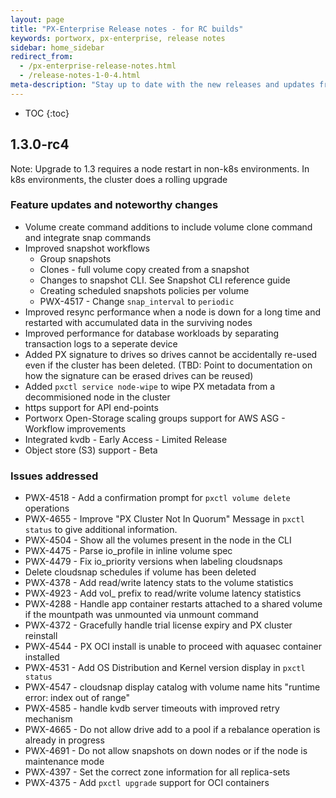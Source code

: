 ```yaml
---
layout: page
title: "PX-Enterprise Release notes - for RC builds"
keywords: portworx, px-enterprise, release notes
sidebar: home_sidebar
redirect_from:
  - /px-enterprise-release-notes.html
  - /release-notes-1-0-4.html
meta-description: "Stay up to date with the new releases and updates from Portworx. See our latest key features and an explanation of them all!"
---
```


* TOC
{:toc}

## 1.3.0-rc4 

Note: Upgrade to 1.3 requires a node restart in non-k8s environments. In k8s environments, the cluster does a rolling upgrade

### Feature updates and noteworthy changes

* Volume create command additions to include volume clone command and integrate snap commands
* Improved snapshot workflows 
  * Group snapshots
  * Clones - full volume copy created from a snapshot
  * Changes to snapshot CLI. See Snapshot CLI reference guide
  * Creating scheduled snapshots policies per volume
  * PWX-4517 - Change `snap_interval` to `periodic`
* Improved resync performance when a node is down for a long time and restarted with accumulated data in the surviving nodes
* Improved performance for database workloads by separating transaction logs to a seperate device
* Added PX signature to drives so drives cannot be accidentally re-used even if the cluster has been deleted. (TBD: Point to documentation on how the signature can be erased drives can be reused)
* Added `pxctl service node-wipe` to wipe PX metadata from a decommisioned node in the cluster
* https support for API end-points
* Portworx Open-Storage scaling groups support for AWS ASG - Workflow improvements
* Integrated kvdb - Early Access - Limited Release
* Object store (S3) support - Beta


### Issues addressed

* PWX-4518 - Add a confirmation prompt for `pxctl volume delete` operations
* PWX-4655 - Improve "PX Cluster Not In Quorum" Message in `pxctl status` to give additional information. 
* PWX-4504 - Show all the volumes present in the node in the CLI
* PWX-4475 - Parse io_profile in inline volume spec
* PWX-4479 - Fix io_priority versions when labeling cloudsnaps
* Delete cloudsnap schedules if volume has been deleted
* PWX-4378 - Add read/write latency stats to the volume statistics
* PWX-4923 - Add vol_ prefix to read/write volume latency statistics
* PWX-4288 - Handle app container restarts attached to a shared volume if the mountpath was unmounted via unmount command
* PWX-4372 - Gracefully handle trial license expiry and PX cluster reinstall
* PWX-4544 - PX OCI install is unable to proceed with aquasec container installed
* PWX-4531 - Add OS Distribution and Kernel version display in `pxctl status`
* PWX-4547 - cloudsnap display catalog with volume name hits "runtime error: index out of range"
* PWX-4585 - handle kvdb server timeouts with improved retry mechanism
* PWX-4665 - Do not allow drive add to a pool if a rebalance operation is already in progress
* PWX-4691 - Do not allow snapshots on down nodes or if the node is maintenance mode
* PWX-4397 - Set the correct zone information for all replica-sets
* PWX-4375 - Add `pxctl upgrade` support for OCI containers










